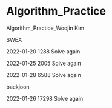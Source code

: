 # Algorithm_Practice
Algorithm_Practice_Woojin Kim

SWEA

2022-01-20  1288 Solve again

2022-01-25  2005 Solve again

2022-01-28  6588 Solve again

baekjoon

2022-01-26  17298 Solve again
